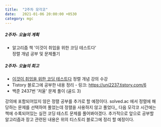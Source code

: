 ```yaml
---
title:  "2주차 모각코"
date:   2021-01-06 20:00:00 +0530
category: mgc
---
```



##### 2주차- 오늘의 계획
  - 알고리즘 책 '이것이 취업을 위한 코딩 테스트다'   
    정렬 개념 공부 및 문제풀기
  


##### 2주차- 오늘의 회고
  
  - [이것이 취업을 위한 코딩 테스트다](https://www.youtube.com/watch?v=KGyK-pNvWos&t=1683s) 정렬 개념 강의 수강
  - Tistory 블로그에 공부한 내용 정리 - 링크: https://uni2237.tistory.com/6
  - 백준 2437번 '저울' 문제 풀이 (골드 3)
  
  강의에 포함되어있지 않은 정렬 공부를 추가로 할 예정이다.
  solved.ac 에서 정렬에 해당하는 문제를 선택하여 풀었는데 정렬을 사용하지 않고 풀었다,,
  다음 모각코 시간에는 책에 수록되어있는 실전 코딩 테스트 문제를 풀어봐야겠다.
  추가적으로 앞으로 공부할 알고리즘과 장고 관련된 내용은 위의 티스토리 블로그에 정리 할 예정이다.
  

  
